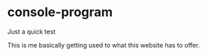 # console-program
Just a quick test

This is me basically getting used to what this website has to offer.
